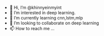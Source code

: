 - 👋 Hi, I’m @khinnyeinmyint
- 👀 I’m interested in deep learning.
- 🌱 I’m currently learning cnn,lstm,mlp
- 💞️ I’m looking to collaborate on deep learning
- 📫 How to reach me ...

<!---
khinnyeinmyint/khinnyeinmyint is a ✨ special ✨ repository because its `README.md` (this file) appears on your GitHub profile.
You can click the Preview link to take a look at your changes.
--->
